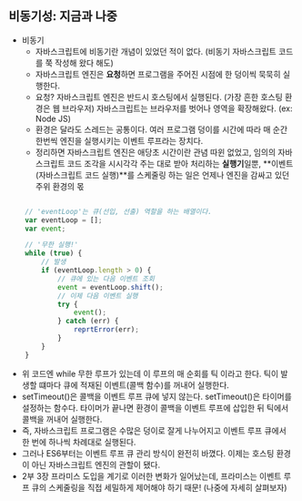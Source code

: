 ## 비동기성: 지금과 나중

- 비동기
  - 자바스크립트에 비동기란 개념이 있었던 적이 없다. (비동기 자바스크립트 코드를 쭉 작성해 왔다 해도)
  - 자바스크립트 엔진은 **요청**하면 프로그램을 주어진 시점에 한 덩이씩 묵묵히 실행한다.
  - 요청? 자바스크립트 엔진은 반드시 호스팅에서 실행된다. (가장 흔한 호스팅 환경은 웹 브라우저) 자바스크립트는 브라우저를 벗어나 영역을 확장해왔다. (ex: Node JS)
  - 환경은 달라도 스레드는 공통이다. 여러 프로그램 덩이를 시간에 따라 매 순간 한번씩 엔진을 실행시키는 이벤트 루프라는 장치다.
  - 정리하면 자바스크립트 엔진은 애당초 시간이란 관념 따윈 없었고, 임의의 자바스크립트 코드 조각을 시시각각 주는 대로 받아 처리하는 **실행기**일뿐,
    **이벤트(자바스크립트 코드 실행)**를 스케줄링 하는 일은 언제나 엔진을 감싸고 있던 주위 환경의 몫

```Javascript

    // 'eventLoop'는 큐(선입, 선출) 역할을 하는 배열이다.
    var eventLoop = [];
    var event;

    // '무한 실행!'
    while (true) {
        // 발생
        if (eventLoop.length > 0) {
            // 큐에 있는 다음 이벤트 조회
            event = eventLoop.shift();
            // 이제 다음 이벤트 실행
            try {
                event();
            } catch (err) {
                reprtError(err);
            }
        }
    }

```

- 위 코드엔 while 무한 루프가 있는데 이 루프의 매 순회를 틱 이라고 한다. 틱이 발생할 떄마다 큐에 적재된 이벤트(콜백 함수)를 꺼내어 실행한다.
- setTimeout()은 콜백을 이벤트 루프 큐에 넣지 않는다. setTimeout()은 타이머를 설정하는 함수다.
  타이머가 끝나면 환경이 콜백을 이벤트 루프에 삽입한 뒤 틱에서 콜백을 꺼내어 실행한다.
- 즉, 자바스크립트 프로그램은 수많은 덩이로 잘게 나누어지고 이벤트 루프 큐에서 한 번에 하나씩 차례대로 실행된다.
- 그러나 ES6부터는 이벤트 루프 큐 관리 방식이 완전히 바꼈다. 이제는 호스팅 환경이 아닌 자바스크립트 엔진의 관할이 됐다.
- 2부 3장 프라미스 도입을 계기로 이러한 변화가 일어났는데, 프라미스는 이벤트 루프 큐의 스케줄링을 직접 세밀하게 제어해야 하기 때문! (나중에 자세히 살펴보자)
